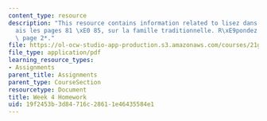 ```yaml
---
content_type: resource
description: "This resource contains information related to lisez dans Les Fran\xE7\
  ais les pages 81 \xE0 85, sur la famille traditionnelle. R\xE9pondez aux questions\
  \ page 2*."
file: https://ol-ocw-studio-app-production.s3.amazonaws.com/courses/21g-315-cross-cultural-perspectives-on-contemporary-french-society-fall-2011/19f2453b3d84716c28611e46435584e1_MIT21G_315F11_hmkwk4.pdf
file_type: application/pdf
learning_resource_types:
- Assignments
parent_title: Assignments
parent_type: CourseSection
resourcetype: Document
title: Week 4 Homework
uid: 19f2453b-3d84-716c-2861-1e46435584e1
---
```

